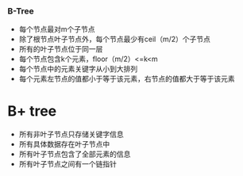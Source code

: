 ### B-Tree

- 每个节点最对m个子节点
- 除了根节点叶子节点外，每个节点最少有ceil（m/2）个子节点
- 所有的叶子节点位于同一层
- 每个节点包含k个元素，floor（m/2）<=k<m
- 每个节点中的元素关键字从小到大排列
- 每个元素左节点的值都小于等于该元素，右节点的值都大于等于该元素

# B+ tree

- 所有非叶子节点只存储关键字信息
- 所有具体数据存在叶子节点中
- 所有叶子节点包含了全部元素的信息
- 所有叶子节点之间有一个链指针